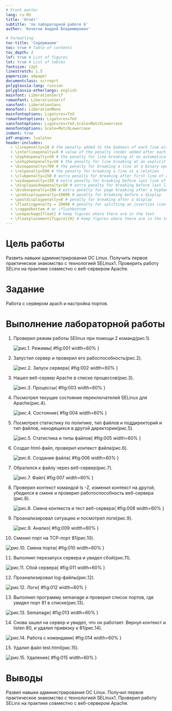 ```yaml
---
# Front matter
lang: ru-RU
title: 'Отчёт'
subtitle: 'по лабораторной работе 6'
author: 'Кочетов Андрей Владимирович'

# Formatting
toc-title: 'Содержание'
toc: true # Table of contents
toc_depth: 2
lof: true # List of figures
lot: true # List of tables
fontsize: 12pt
linestretch: 1.5
papersize: a4paper
documentclass: scrreprt
polyglossia-lang: russian
polyglossia-otherlangs: english
mainfont: LiberationSerif
romanfont: LiberationSerif
sansfont: LiberationSans
monofont: LiberationMono
mainfontoptions: Ligatures=TeX
romanfontoptions: Ligatures=TeX
sansfontoptions: Ligatures=TeX,Scale=MatchLowercase
monofontoptions: Scale=MatchLowercase
indent: true
pdf-engine: lualatex
header-includes:
  - \linepenalty=10 # the penalty added to the badness of each line within a paragraph (no associated penalty node) Increasing the value makes tex try to have fewer lines in the paragraph.
  - \interlinepenalty=0 # value of the penalty (node) added after each line of a paragraph.
  - \hyphenpenalty=50 # the penalty for line breaking at an automatically inserted hyphen
  - \exhyphenpenalty=50 # the penalty for line breaking at an explicit hyphen
  - \binoppenalty=700 # the penalty for breaking a line at a binary operator
  - \relpenalty=500 # the penalty for breaking a line at a relation
  - \clubpenalty=150 # extra penalty for breaking after first line of a paragraph
  - \widowpenalty=150 # extra penalty for breaking before last line of a paragraph
  - \displaywidowpenalty=50 # extra penalty for breaking before last line before a display math
  - \brokenpenalty=100 # extra penalty for page breaking after a hyphenated line
  - \predisplaypenalty=10000 # penalty for breaking before a display
  - \postdisplaypenalty=0 # penalty for breaking after a display
  - \floatingpenalty = 20000 # penalty for splitting an insertion (can only be split footnote in standard LaTeX)
  - \raggedbottom # or \flushbottom
  - \usepackage{float} # keep figures where there are in the text
  - \floatplacement{figure}{H} # keep figures where there are in the text
---
```


# Цель работы

Развить навыки администрирования ОС Linux. Получить первое практическое знакомство с технологией SELinux1.
Проверить работу SELinx на практике совместно с веб-сервером Apache.

# Задание

Работа с сервером apach и настройка портов.

# Выполнение лабораторной работы

1. Проверил режим работы SElinux при помощи 2 команд(рис.1).

   ![рис.1. Режимы](images/1.png){ #fig:001 width=60% }

2. Запустил сервер и проверил его рабоспособность(рис.2).

   ![рис.2. Запуск сервера](images/2.png){ #fig:002 width=60% }

3. Нашел веб-сервер Apache в списке процессов(рис.3).

   ![рис.3. Процессы](images/3.png){ #fig:003 width=60% }

4. Посмотрел текущее состояние переключателей SELinux для Apache(рис.4).

   ![рис.4. Состояние](images/4.png){ #fig:004 width=60% }

5. Посмотрел статистику по политике, тип файлов и поддиректорий и тип файлов, находящихся в другой директории(рис.5).

   ![рис.5. Статистика и типы файлов](images/5.png){ #fig:005 width=60% }

6. Создал html-файл, проверил контекст файла(рис.6).

   ![рис.6. Создание файла](images/6.png){ #fig:006 width=60% }

7. Обратился к файлу через веб-сервер(рис.7).

   ![рис.7. Файл](images/7.png){ #fig:007 width=60% }

8. Проверил контекст командой ls -Z, изменил контекст на другой, убедился в смене и проверил работоспособность веб-сервера (рис.8).

   ![рис.8. Смена контекста и тест веб-сервера](images/8.png){ #fig:008 width=60% }

9. Проанализировал ситуацию и посмотрел логи(рис.9).

   ![рис.9. Анализ](images/9.png){ #fig:009 width=60% }

10. Сменил порт на ТСР-порт 81(рис.10).

   ![рис.10. Смена порта](images/10.png){ #fig:010 width=60% }

11. Выполнил перезапуск сервера и увидел сбой(рис.11).

   ![рис.11. Сбой сервера](images/11.png){ #fig:011 width=60% }

12. Проанализировал log-файлы(рис.12).

   ![рис.12. Логи](images/12.png){ #fig:012 width=60% }

13. Выполнил программу semanage и проверил список портов, где увидел порт 81 в списке(рис.13).

   ![рис.13. Semanage](images/13.png){ #fig:013 width=60% }

14. Снова зашел на сервер и увидел, что он работает. Вернул контекст и listen 80, и удалил привязку к 81(рис.14).

   ![рис.14. Работа с командами](images/14.png){ #fig:014 width=60% }

15. Удалил файл test.html(рис.15).

   ![рис.15. Удаление](images/15.png){ #fig:015 width=60% }

# Выводы

Развил навыки администрирования ОС Linux. Получил первое практическое знакомство с технологией SELinux1.
Проверил работу SELinx на практике совместно с веб-сервером Apache.